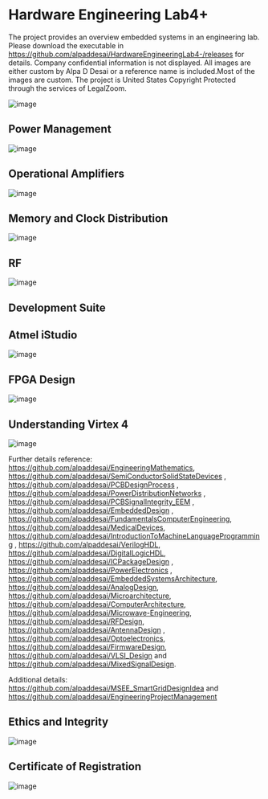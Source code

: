 # Hardware Engineering Lab4+

The project provides an overview embedded systems in an engineering lab. Please download the executable in https://github.com/alpaddesai/HardwareEngineeringLab4-/releases for details. 
Company confidential information is not displayed. All images are either custom by Alpa D Desai or a reference name is included.Most of the images are custom. The project is United States Copyright Protected through the services of LegalZoom.

![image](MainWindow.png)

## Power Management
![image](PowerManagement.png)

## Operational Amplifiers
![image](OpAmplifiers.png)

## Memory and Clock Distribution
![image](ClkDistribution.png)

## RF 
![image](WirelessRFImage.png)

## Development Suite
## Atmel iStudio 
![image](DevelopmentSuiteTool.png)

## FPGA Design 
![image](FPGADesign.png)

## Understanding Virtex 4
![image](FPGAUnderstanding.png)

Further details reference: https://github.com/alpaddesai/EngineeringMathematics,  https://github.com/alpaddesai/SemiConductorSolidStateDevices ,  https://github.com/alpaddesai/PCBDesignProcess , https://github.com/alpaddesai/PowerDistributionNetworks ,  https://github.com/alpaddesai/PCBSignalIntegrity_EEM ,  https://github.com/alpaddesai/EmbeddedDesign ,  https://github.com/alpaddesai/FundamentalsComputerEngineering, https://github.com/alpaddesai/MedicalDevices, https://github.com/alpaddesai/IntroductionToMachineLanguageProgramming , https://github.com/alpaddesai/VerilogHDL, https://github.com/alpaddesai/DigitalLogicHDL, https://github.com/alpaddesai/ICPackageDesign , https://github.com/alpaddesai/PowerElectronics , https://github.com/alpaddesai/EmbeddedSystemsArchitecture, https://github.com/alpaddesai/AnalogDesign, https://github.com/alpaddesai/Microarchitecture,  https://github.com/alpaddesai/ComputerArchitecture,  https://github.com/alpaddesai/Microwave-Engineering, https://github.com/alpaddesai/RFDesign, https://github.com/alpaddesai/AntennaDesign , https://github.com/alpaddesai/Optoelectronics, https://github.com/alpaddesai/FirmwareDesign, https://github.com/alpaddesai/VLSI_Design and https://github.com/alpaddesai/MixedSignalDesign.

Additional details: https://github.com/alpaddesai/MSEE_SmartGridDesignIdea and https://github.com/alpaddesai/EngineeringProjectManagement

## Ethics and Integrity
![image](EthicsandExcellence.png)

## Certificate of Registration
![image](USCopyrightCertificateofRegistration.png)
